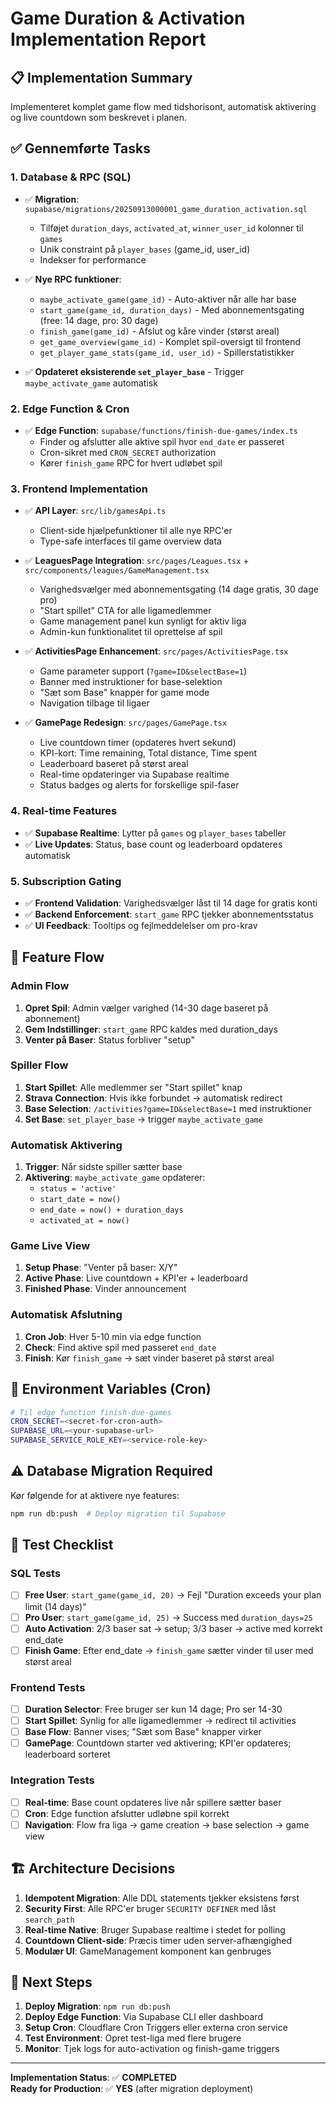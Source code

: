 # Game Duration & Activation Implementation Report

## 📋 Implementation Summary

Implementeret komplet game flow med tidshorisont, automatisk aktivering og live countdown som beskrevet i planen.

## ✅ Gennemførte Tasks

### 1. Database & RPC (SQL)
- ✅ **Migration**: `supabase/migrations/20250913000001_game_duration_activation.sql`
  - Tilføjet `duration_days`, `activated_at`, `winner_user_id` kolonner til `games`
  - Unik constraint på `player_bases` (game_id, user_id)
  - Indekser for performance

- ✅ **Nye RPC funktioner**:
  - `maybe_activate_game(game_id)` - Auto-aktiver når alle har base
  - `start_game(game_id, duration_days)` - Med abonnementsgating (free: 14 dage, pro: 30 dage)
  - `finish_game(game_id)` - Afslut og kåre vinder (størst areal)
  - `get_game_overview(game_id)` - Komplet spil-oversigt til frontend
  - `get_player_game_stats(game_id, user_id)` - Spillerstatistikker

- ✅ **Opdateret eksisterende `set_player_base`** - Trigger `maybe_activate_game` automatisk

### 2. Edge Function & Cron
- ✅ **Edge Function**: `supabase/functions/finish-due-games/index.ts`
  - Finder og afslutter alle aktive spil hvor `end_date` er passeret
  - Cron-sikret med `CRON_SECRET` authorization
  - Kører `finish_game` RPC for hvert udløbet spil

### 3. Frontend Implementation

- ✅ **API Layer**: `src/lib/gamesApi.ts`
  - Client-side hjælpefunktioner til alle nye RPC'er
  - Type-safe interfaces til game overview data

- ✅ **LeaguesPage Integration**: `src/pages/Leagues.tsx` + `src/components/leagues/GameManagement.tsx`
  - Varighedsvælger med abonnementsgating (14 dage gratis, 30 dage pro)
  - "Start spillet" CTA for alle ligamedlemmer
  - Game management panel kun synligt for aktiv liga
  - Admin-kun funktionalitet til oprettelse af spil

- ✅ **ActivitiesPage Enhancement**: `src/pages/ActivitiesPage.tsx`
  - Game parameter support (`?game=ID&selectBase=1`)
  - Banner med instruktioner for base-selektion
  - "Sæt som Base" knapper for game mode
  - Navigation tilbage til ligaer

- ✅ **GamePage Redesign**: `src/pages/GamePage.tsx`
  - Live countdown timer (opdateres hvert sekund)
  - KPI-kort: Time remaining, Total distance, Time spent
  - Leaderboard baseret på størst areal
  - Real-time opdateringer via Supabase realtime
  - Status badges og alerts for forskellige spil-faser

### 4. Real-time Features
- ✅ **Supabase Realtime**: Lytter på `games` og `player_bases` tabeller
- ✅ **Live Updates**: Status, base count og leaderboard opdateres automatisk

### 5. Subscription Gating
- ✅ **Frontend Validation**: Varighedsvælger låst til 14 dage for gratis konti
- ✅ **Backend Enforcement**: `start_game` RPC tjekker abonnementsstatus
- ✅ **UI Feedback**: Tooltips og fejlmeddelelser om pro-krav

## 🎯 Feature Flow

### Admin Flow
1. **Opret Spil**: Admin vælger varighed (14-30 dage baseret på abonnement)
2. **Gem Indstillinger**: `start_game` RPC kaldes med duration_days
3. **Venter på Baser**: Status forbliver "setup"

### Spiller Flow  
1. **Start Spillet**: Alle medlemmer ser "Start spillet" knap
2. **Strava Connection**: Hvis ikke forbundet → automatisk redirect
3. **Base Selection**: `/activities?game=ID&selectBase=1` med instruktioner
4. **Set Base**: `set_player_base` → trigger `maybe_activate_game`

### Automatisk Aktivering
1. **Trigger**: Når sidste spiller sætter base
2. **Aktivering**: `maybe_activate_game` opdaterer:
   - `status = 'active'`
   - `start_date = now()`
   - `end_date = now() + duration_days`
   - `activated_at = now()`

### Game Live View
1. **Setup Phase**: "Venter på baser: X/Y"
2. **Active Phase**: Live countdown + KPI'er + leaderboard
3. **Finished Phase**: Vinder announcement

### Automatisk Afslutning
1. **Cron Job**: Hver 5-10 min via edge function
2. **Check**: Find aktive spil med passeret `end_date`
3. **Finish**: Kør `finish_game` → sæt vinder baseret på størst areal

## 🔧 Environment Variables (Cron)

```bash
# Til edge function finish-due-games
CRON_SECRET=<secret-for-cron-auth>
SUPABASE_URL=<your-supabase-url>
SUPABASE_SERVICE_ROLE_KEY=<service-role-key>
```

## ⚠️ Database Migration Required

Kør følgende for at aktivere nye features:
```bash
npm run db:push  # Deploy migration til Supabase
```

## 🧪 Test Checklist

### SQL Tests
- [ ] **Free User**: `start_game(game_id, 20)` → Fejl "Duration exceeds your plan limit (14 days)"
- [ ] **Pro User**: `start_game(game_id, 25)` → Success med `duration_days=25`
- [ ] **Auto Activation**: 2/3 baser sat → setup; 3/3 baser → active med korrekt end_date
- [ ] **Finish Game**: Efter end_date → `finish_game` sætter vinder til user med størst areal

### Frontend Tests  
- [ ] **Duration Selector**: Free bruger ser kun 14 dage; Pro ser 14-30
- [ ] **Start Spillet**: Synlig for alle ligamedlemmer → redirect til activities
- [ ] **Base Flow**: Banner vises; "Sæt som Base" knapper virker
- [ ] **GamePage**: Countdown starter ved aktivering; KPI'er opdateres; leaderboard sorteret

### Integration Tests
- [ ] **Real-time**: Base count opdateres live når spillere sætter baser
- [ ] **Cron**: Edge function afslutter udløbne spil korrekt
- [ ] **Navigation**: Flow fra liga → game creation → base selection → game view

## 🏗️ Architecture Decisions

1. **Idempotent Migration**: Alle DDL statements tjekker eksistens først
2. **Security First**: Alle RPC'er bruger `SECURITY DEFINER` med låst `search_path`
3. **Real-time Native**: Bruger Supabase realtime i stedet for polling
4. **Countdown Client-side**: Præcis timer uden server-afhængighed
5. **Modulær UI**: GameManagement komponent kan genbruges

## 🚀 Next Steps

1. **Deploy Migration**: `npm run db:push`
2. **Deploy Edge Function**: Via Supabase CLI eller dashboard
3. **Setup Cron**: Cloudflare Cron Triggers eller externa cron service
4. **Test Environment**: Opret test-liga med flere brugere
5. **Monitor**: Tjek logs for auto-activation og finish-game triggers

---

**Implementation Status**: ✅ **COMPLETED**  
**Ready for Production**: ✅ **YES** (after migration deployment)
